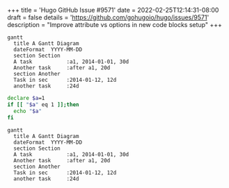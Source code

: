 +++
title = 'Hugo GitHub Issue #9571'
date = 2022-02-25T12:14:31-08:00
draft = false
details = 'https://github.com/gohugoio/hugo/issues/9571'
description = "Improve attribute vs options in new code blocks setup"
+++

```kroki-mermaid {.my-diagram-class #my-diagram-id style="margin: 1rem;"}
gantt
  title A Gantt Diagram
  dateFormat  YYYY-MM-DD
  section Section
  A task           :a1, 2014-01-01, 30d
  Another task     :after a1, 20d
  section Another
  Task in sec      :2014-01-12, 12d
  another task     :24d
```

```bash {.my-code-class #my-code-id style="monokai" linenos="table"}
declare $a=1
if [[ "$a" eq 1 ]];then
  echo "$a"
fi
```

```mermaid
gantt
  title A Gantt Diagram
  dateFormat  YYYY-MM-DD
  section Section
  A task           :a1, 2014-01-01, 30d
  Another task     :after a1, 20d
  section Another
  Task in sec      :2014-01-12, 12d
  another task     :24d
```
